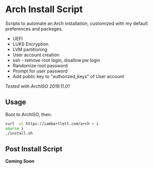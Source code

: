 # Arch Install Script
Scripts to automate an Arch installation, customized with my default preferences and packages.

* UEFI
* LUKS Encryption
* LVM partitioning
* User account creation
* ssh - remove root login, disallow pw login
* Randomize root password
* Prompt for user password
* Add public key to "authorized_keys" of User account

_Tested with ArchISO 2019.11.01_

## Usage

Boot to ArchISO, then:

```bash
curl -sL https://iambartlett.com/arch > i
source i
./install.sh
```

## Post Install Script

**Coming Soon**
